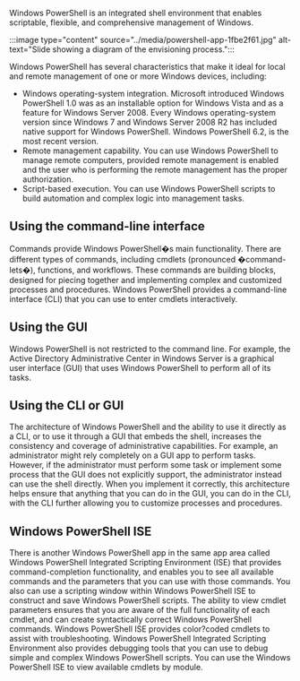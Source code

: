 Windows PowerShell is an integrated shell environment that enables scriptable, flexible, and comprehensive management of Windows.

:::image type="content" source="../media/powershell-app-1fbe2f61.jpg" alt-text="Slide showing a diagram of the envisioning process.":::


Windows PowerShell has several characteristics that make it ideal for local and remote management of one or more Windows devices, including:

 -  Windows operating-system integration. Microsoft introduced Windows PowerShell 1.0 was as an installable option for Windows Vista and as a feature for Windows Server 2008. Every Windows operating-system version since Windows 7 and Windows Server 2008 R2 has included native support for Windows PowerShell. Windows PowerShell 6.2, is the most recent version.
 -  Remote management capability. You can use Windows PowerShell to manage remote computers, provided remote management is enabled and the user who is performing the remote management has the proper authorization.
 -  Script-based execution. You can use Windows PowerShell scripts to build automation and complex logic into management tasks.

## Using the command-line interface

Commands provide Windows PowerShell�s main functionality. There are different types of commands, including cmdlets (pronounced �command-lets�), functions, and workflows. These commands are building blocks, designed for piecing together and implementing complex and customized processes and procedures. Windows PowerShell provides a command-line interface (CLI) that you can use to enter cmdlets interactively.

## Using the GUI

Windows PowerShell is not restricted to the command line. For example, the Active Directory Administrative Center in Windows Server is a graphical user interface (GUI) that uses Windows PowerShell to perform all of its tasks.

## Using the CLI or GUI

The architecture of Windows PowerShell and the ability to use it directly as a CLI, or to use it through a GUI that embeds the shell, increases the consistency and coverage of administrative capabilities. For example, an administrator might rely completely on a GUI app to perform tasks. However, if the administrator must perform some task or implement some process that the GUI does not explicitly support, the administrator instead can use the shell directly. When you implement it correctly, this architecture helps ensure that anything that you can do in the GUI, you can do in the CLI, with the CLI further allowing you to customize processes and procedures.

## Windows PowerShell ISE

There is another Windows PowerShell app in the same app area called Windows PowerShell Integrated Scripting Environment (ISE) that provides command-completion functionality, and enables you to see all available commands and the parameters that you can use with those commands. You also can use a scripting window within Windows PowerShell ISE to construct and save Windows PowerShell scripts. The ability to view cmdlet parameters ensures that you are aware of the full functionality of each cmdlet, and can create syntactically correct Windows PowerShell commands. Windows PowerShell ISE provides color?coded cmdlets to assist with troubleshooting. Windows PowerShell Integrated Scripting Environment also provides debugging tools that you can use to debug simple and complex Windows PowerShell scripts. You can use the Windows PowerShell ISE to view available cmdlets by module.
